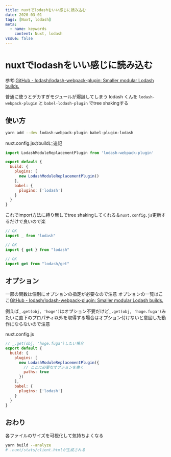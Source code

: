 ```yaml
---
title: nuxtでlodashをいい感じに読み込む
date: 2020-03-01
tags: [Nuxt, lodash]
meta:
  - name: keywords
    content: Nuxt, lodash
vssue: false
---
```


# nuxtでlodashをいい感じに読み込む

参考:[GitHub - lodash/lodash-webpack-plugin: Smaller modular Lodash builds.](https://github.com/lodash/lodash-webpack-plugin)

普通に使うとデカすぎモジュールが爆誕してしまう lodash くんを `lodash-webpack-plugin` と `babel-lodash-plugin` でtree shakingする

## 使い方

```bash
yarn add --dev lodash-webpack-plugin babel-plugin-lodash
```

nuxt.config.jsのbuildに追記
```js
import LodashModuleReplacementPlugin from 'lodash-webpack-plugin'

export default {
  build: {
    plugins: [
      new LodashModuleReplacementPlugin()
    ],
    babel: {
      plugins: ['lodash']
    }
  }
}
```

これでimport方法に縛り無しでtree shakingしてくれる＆`nuxt.config.js`更新するだけで良いので楽

```js
// OK
import _ from "lodash"

// OK
import { get } from "lodash"

// OK
import get from "lodash/get"
```

## オプション

一部の関数は個別にオプションの指定が必要なので注意
オプションの一覧はここ[GitHub - lodash/lodash-webpack-plugin: Smaller modular Lodash builds.](https://github.com/lodash/lodash-webpack-plugin#feature-sets)

例えば`_.get(obj, 'hoge')`はオプション不要だけど`_.get(obj, 'hoge.fuga')`みたいに直下のプロパティ以外を取得する場合はオプション付けないと意図した動作にならないので注意

nuxt.config.js
```js
// _.get(obj, 'hoge.fuga')したい場合
export default {
  build: {
    plugins: [
      new LodashModuleReplacementPlugin({
        // ここに必要なオプションを書く
        paths: true
      })
    ],
    babel: {
      plugins: ['lodash']
    }
  }
}
```

## おわり

各ファイルのサイズを可視化して気持ちよくなる

```bash
yarn build --analyze
# .nuxt/stats/client.htmlが生成される
```